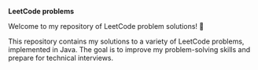 **LeetCode problems**

Welcome to my repository of LeetCode problem solutions! 🚀  

This repository contains my solutions to a variety of LeetCode problems, implemented in Java. The goal is to improve my problem-solving skills and prepare for technical interviews. 




